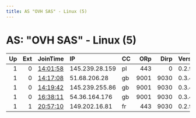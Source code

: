 ```yaml
---
title: AS "OVH SAS" - Linux (5)
---
```


# AS: "OVH SAS" - Linux (5)

|   Up |   Ext | JoinTime                                                                                            | IP             | CC   |   ORp |   Dirp | Version   | Contact   | Nickname        |   eFamMembers |
|-----:|------:|:----------------------------------------------------------------------------------------------------|:---------------|:-----|------:|-------:|:----------|:----------|:----------------|--------------:|
|    1 |     0 | [14:01:58](https://metrics.torproject.org/rs.html#details/C290725D86D40AC22FC0E83E7179E4D3A4A0FA16) | 145.239.28.159 | pl   |   443 |      0 | 0.2.9.14  | None      | RBCSR           |             1 |
|    1 |     0 | [14:17:08](https://metrics.torproject.org/rs.html#details/B13642CF19AAAFD0654090CFF616693F92DE2DE8) | 51.68.206.28   | gb   |  9001 |   9030 | 0.3.4.9   | None      | privacyguardian |             1 |
|    1 |     0 | [14:19:42](https://metrics.torproject.org/rs.html#details/13A883871EF7BA0CB7C913534C5EC360D6DF1BF7) | 145.239.255.86 | gb   |  9001 |   9030 | 0.3.4.9   | None      | Unnamed         |             1 |
|    1 |     0 | [16:38:11](https://metrics.torproject.org/rs.html#details/46F7E6C305E968D455214A154A67920C4E27D873) | 54.36.164.176  | gb   |  9001 |   9030 | 0.3.4.9   | None      | martinsrelay    |             1 |
|    1 |     1 | [20:57:10](https://metrics.torproject.org/rs.html#details/DF1206C97F7C1E1F78ED327C5DE13C9663B15FF1) | 149.202.16.81  | fr   |   443 |   9030 | 0.2.9.14  | None      | remyraquel      |             1 |

